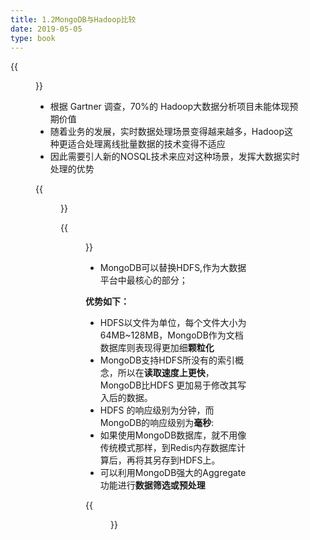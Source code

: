 ```yaml
---
title: 1.2MongoDB与Hadoop比较
date: 2019-05-05
type: book
---
```

{{<figure src="/courses/BigDataStorage/chapter1/images/1.2-1.png" caption="1.2-1" numbered="true">}}

- 根据 Gartner 调查，70%的 Hadoop大数据分析项目未能体现预期价值
- 随着业务的发展，实时数据处理场景变得越来越多，Hadoop这种更适合处理离线批量数据的技术变得不适应
- 因此需要引人新的NOSQL技术来应对这种场景，发挥大数据实时处理的优势

{{<figure src="/courses/BigDataStorage/chapter1/images/1.2-2.png" caption="1.2-2" numbered="true">}}

{{<figure src="/courses/BigDataStorage/chapter1/images/1.2-3.png" caption="1.2-3" numbered="true">}}

- MongoDB可以替换HDFS,作为大数据平台中最核心的部分；

**优势如下：**

- HDFS以文件为单位，每个文件大小为64MB~128MB，MongoDB作为文档数据库则表现得更加细**颗粒化**
- MongoDB支持HDFS所没有的索引概念，所以在**读取速度上更快**，MongoDB比HDFS 更加易于修改其写入后的数据。
- HDFS 的响应级别为分钟，而MongoDB的响应级别为**毫秒**:
- 如果使用MongoDB数据库，就不用像传统模式那样，到Redis内存数据库计算后，再将其另存到HDFS上。
- 可以利用MongoDB强大的Aggregate功能进行**数据筛选或预处理**

{{<figure src="/courses/BigDataStorage/chapter1/images/1.2-4.png" caption="1.2-4" numbered="true">}}